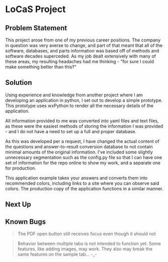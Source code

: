 # LoCaS Project

## Problem Statement
This project arose from one of my previous career positions. The company in question was very averse to change, and part of that meant that all of the software, databases, and parts information was based off of methods and software decades superceded. As my job dealt extensively with many of these areas, my resulting headaches had me thinking - "for sure I could make something better than this‽"

## Solution
Using experience and knowledge from another project where I am developing an application in python, I set out to develop a simple prototype. This prototype uses wxPython to render all the necessary details of the application.

All information provided to me was converted into yaml files and text files, as these were the easiest methods of storing the information I was provided - and I do not have a need to set up a full and proper database. 

As this was developed per a request, I have changed the actual content of the questions and answer-to-result conversion database to not contain minimal amounts of the original information. I've included some slightly unnecessary segmentation such as the config.py file so that I can have one set of information for the repo online to show my work, and a separate one for production.

This application example takes your answers and converts them into recommended colors, including links to a site where you can observe said colors. The production copy of the application functions in a similar manner.

## Next Up

## Known Bugs
>The PDF open button still receives focus even though it should not

>Behavior between multiple tabs is not intended to function yet. Some features, like adding images, may work. They also may break the same features on the sample tab... -_-

>